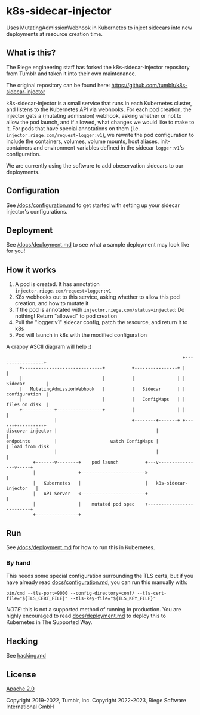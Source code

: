 # k8s-sidecar-injector

Uses MutatingAdmissionWebhook in Kubernetes to inject sidecars into new deployments at resource creation time.

## What is this?

The Riege engineering staff has forked the k8s-sidecar-injector repository from Tumblr and taken it into their own maintenance.

The original repository can be found here: <https://github.com/tumblr/k8s-sidecar-injector>

k8s-sidecar-injector is a small service that runs in each Kubernetes cluster, and listens to the Kubernetes API via webhooks. For each pod creation, the injector gets a (mutating admission) webhook, asking whether or not to allow the pod launch, and if allowed, what changes we would like to make to it. For pods that have special annotations on them (i.e. `injector.riege.com/request=logger:v1`), we rewrite the pod configuration to include the containers, volumes, volume mounts, host aliases, init-containers and environment variables defined in the sidecar `logger:v1`'s configuration.

We are currently using the software to add obeservation sidecars to our deployments.

## Configuration

See [/docs/configuration.md](/docs/configuration.md) to get started with setting up your sidecar injector's configurations.

## Deployment

See [/docs/deployment.md](/docs/deployment.md) to see what a sample deployment may look like for you!

## How it works

1. A pod is created. It has annotation `injector.riege.com/request=logger:v1`
2. K8s webhooks out to this service, asking whether to allow this pod creation, and how to mutate it
3. If the pod is annotated with `injector.riege.com/status=injected`: Do nothing! Return "allowed" to pod creation
4. Pull the "logger:v1" sidecar config, patch the resource, and return it to k8s
5. Pod will launch in k8s with the modified configuration

A crappy ASCII diagram will help :)

```plain
                                                                  +-----------------+
     +------------------------------+          +----------------+ |                 |
     |                              |          |                | |  Sidecar        |
     |   MutatingAdmissionWebhook   |          |   Sidecar      | |  configuration  |
     |                              |          |   ConfigMaps   | |  files on disk  |
     +------------+-----------------+          |                | |                 |
                  |                            +--------+-------+ +------+----------+
discover injector |                                     |                |
endpoints         |                    watch ConfigMaps |                | load from disk
                  |                                     |                |
          +-------v--------+    pod launch          +---v----------------v-----+
          |                +------------------------>                          |
          |   Kubernetes   |                        |   k8s-sidecar-injector   |
          |   API Server   <------------------------+                          |
          |                |    mutated pod spec    +--------------------------+
          +----------------+
```

## Run

See [/docs/deployment.md](/docs/deployment.md) for how to run this in Kubernetes.

### By hand

This needs some special configuration surrounding the TLS certs, but if you have already read [docs/configuration.md](./docs/configuration.md), you can run this manually with:

```shell
bin/cmd --tls-port=9000 --config-directory=conf/ --tls-cert-file="${TLS_CERT_FILE}" --tls-key-file="${TLS_KEY_FILE}"
```

*NOTE*: this is not a supported method of running in production. You are highly encouraged to read [docs/deployment.md](./docs/deployment.md) to deploy this to Kubernetes in The Supported Way.

## Hacking

See [hacking.md](/docs/hacking.md)

## License

[Apache 2.0](/LICENSE.txt)

Copyright 2019-2022, Tumblr, Inc.
Copyright 2022-2023, Riege Software International GmbH

